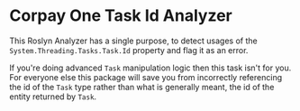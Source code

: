 # Corpay One Task Id Analyzer

This Roslyn Analyzer has a single purpose, to detect usages of the `System.Threading.Tasks.Task.Id` property and flag it as an error.

If you're doing advanced `Task` manipulation logic then this task isn't for you. For everyone else this package will save you from incorrectly referencing the id of the `Task` type rather than what is generally meant, the id of the entity returned by `Task`.
